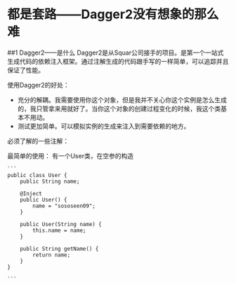 # 都是套路——Dagger2没有想象的那么难
##1 Dagger2——是什么
Dagger2是从Squar公司接手的项目。是第一个一站式生成代码的依赖注入框架。通过注解生成的代码跟手写的一样简单，可以追踪并且保证了性能。

使用Dagger2的好处：

 - 充分的解耦。我需要使用你这个对象，但是我并不关心你这个实例是怎么生成的，我只管拿来用就好了。当你这个对象的创建过程变化的时候，我这个类基本不用动。
 - 测试更加简单。可以模拟实例的生成来注入到需要依赖的地方。

必须了解的一些注解：


最简单的使用：
有一个User类，在空参的构造
	
	```
	public class User {
	    public String name;
	
	    @Inject
	    public User() {
	        name = "sososeen09";
	    }
	
	    public User(String name) {
	        this.name = name;
	    }
	
	    public String getName() {
	        return name;
	    }
	}
	
	```